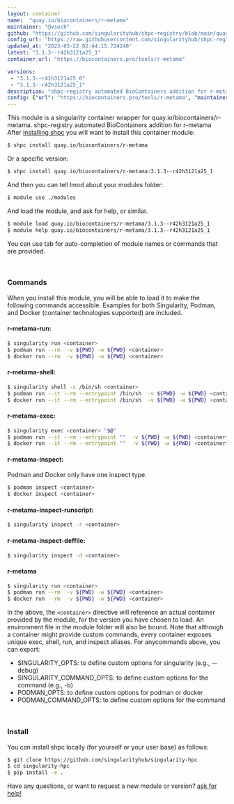 ```yaml
---
layout: container
name:  "quay.io/biocontainers/r-metama"
maintainer: "@vsoch"
github: "https://github.com/singularityhub/shpc-registry/blob/main/quay.io/biocontainers/r-metama/container.yaml"
config_url: "https://raw.githubusercontent.com/singularityhub/shpc-registry/main/quay.io/biocontainers/r-metama/container.yaml"
updated_at: "2023-03-22 02:44:15.724240"
latest: "3.1.3--r42h3121a25_1"
container_url: "https://biocontainers.pro/tools/r-metama"

versions:
 - "3.1.3--r41h3121a25_0"
 - "3.1.3--r42h3121a25_1"
description: "shpc-registry automated BioContainers addition for r-metama"
config: {"url": "https://biocontainers.pro/tools/r-metama", "maintainer": "@vsoch", "description": "shpc-registry automated BioContainers addition for r-metama", "latest": {"3.1.3--r42h3121a25_1": "sha256:575e5f635b599712be9dd8f3951ee6afd13bf709578b0b17ac622f7053d11040"}, "tags": {"3.1.3--r41h3121a25_0": "sha256:a29a5c52a5256267dd8cbd52754cca5e9d501065e9d5fa129812ae7c1f46d004", "3.1.3--r42h3121a25_1": "sha256:575e5f635b599712be9dd8f3951ee6afd13bf709578b0b17ac622f7053d11040"}, "docker": "quay.io/biocontainers/r-metama"}
---
```


This module is a singularity container wrapper for quay.io/biocontainers/r-metama.
shpc-registry automated BioContainers addition for r-metama
After [installing shpc](#install) you will want to install this container module:


```bash
$ shpc install quay.io/biocontainers/r-metama
```

Or a specific version:

```bash
$ shpc install quay.io/biocontainers/r-metama:3.1.3--r42h3121a25_1
```

And then you can tell lmod about your modules folder:

```bash
$ module use ./modules
```

And load the module, and ask for help, or similar.

```bash
$ module load quay.io/biocontainers/r-metama/3.1.3--r42h3121a25_1
$ module help quay.io/biocontainers/r-metama/3.1.3--r42h3121a25_1
```

You can use tab for auto-completion of module names or commands that are provided.

<br>

### Commands

When you install this module, you will be able to load it to make the following commands accessible.
Examples for both Singularity, Podman, and Docker (container technologies supported) are included.

#### r-metama-run:

```bash
$ singularity run <container>
$ podman run --rm  -v ${PWD} -w ${PWD} <container>
$ docker run --rm  -v ${PWD} -w ${PWD} <container>
```

#### r-metama-shell:

```bash
$ singularity shell -s /bin/sh <container>
$ podman run --it --rm --entrypoint /bin/sh  -v ${PWD} -w ${PWD} <container>
$ docker run --it --rm --entrypoint /bin/sh  -v ${PWD} -w ${PWD} <container>
```

#### r-metama-exec:

```bash
$ singularity exec <container> "$@"
$ podman run --it --rm --entrypoint ""  -v ${PWD} -w ${PWD} <container> "$@"
$ docker run --it --rm --entrypoint ""  -v ${PWD} -w ${PWD} <container> "$@"
```

#### r-metama-inspect:

Podman and Docker only have one inspect type.

```bash
$ podman inspect <container>
$ docker inspect <container>
```

#### r-metama-inspect-runscript:

```bash
$ singularity inspect -r <container>
```

#### r-metama-inspect-deffile:

```bash
$ singularity inspect -d <container>
```



#### r-metama

```bash
$ singularity run <container>
$ podman run --rm  -v ${PWD} -w ${PWD} <container>
$ docker run --rm  -v ${PWD} -w ${PWD} <container>
```


In the above, the `<container>` directive will reference an actual container provided
by the module, for the version you have chosen to load. An environment file in the
module folder will also be bound. Note that although a container
might provide custom commands, every container exposes unique exec, shell, run, and
inspect aliases. For anycommands above, you can export:

 - SINGULARITY_OPTS: to define custom options for singularity (e.g., --debug)
 - SINGULARITY_COMMAND_OPTS: to define custom options for the command (e.g., -b)
 - PODMAN_OPTS: to define custom options for podman or docker
 - PODMAN_COMMAND_OPTS: to define custom options for the command

<br>

### Install

You can install shpc locally (for yourself or your user base) as follows:

```bash
$ git clone https://github.com/singularityhub/singularity-hpc
$ cd singularity-hpc
$ pip install -e .
```

Have any questions, or want to request a new module or version? [ask for help!](https://github.com/singularityhub/singularity-hpc/issues)